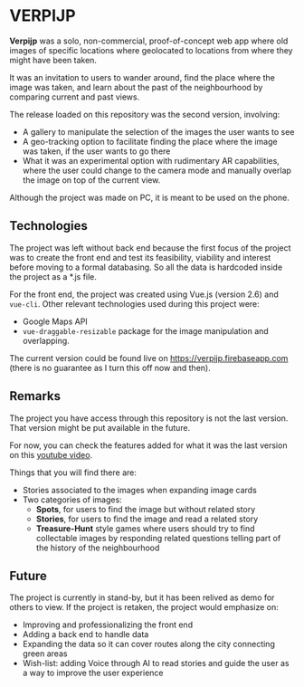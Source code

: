 # VERPIJP

**Verpijp** was a solo, non-commercial, proof-of-concept web app where old images of specific locations where geolocated to locations from where they might have been taken.

It was an invitation to users to wander around, find the place where the image was taken, and learn about the past of the neighbourhood by comparing current and past views.

The release loaded on this repository was the second version, involving:
* A gallery to manipulate the selection of the images the user wants to see
* A geo-tracking option to facilitate finding the place where the image was taken, if the user wants to go there 
* What it was an experimental option with rudimentary AR capabilities, where the user could change to the camera mode and manually overlap the image on top of the current view.

Although the project was made on PC, it is meant to be used on the phone.

## Technologies

The project was left without back end because the first focus of the project was to create the front end and test its feasibility, viability and interest before moving to a formal databasing. So all the data is hardcoded inside the project as a *.js file.

For the front end, the project was created using Vue.js (version 2.6) and `vue-cli`. Other relevant technologies used during this project were:
* Google Maps API
* `vue-draggable-resizable` package for the image manipulation and overlapping.

The current version could be found live on https://verpijp.firebaseapp.com (there is no guarantee as I turn this off now and then).

## Remarks

The project you have access through this repository is not the last version. That version might be put available in the future.

For now, you can check the features added for what it was the last version on this [youtube video](https://www.youtube.com/watch?v=rgPVjj0umdw).

Things that you will find there are:
* Stories associated to the images when expanding image cards
* Two categories of images:
  * **Spots**, for users to find the image but without related story
  * **Stories**, for users to find the image and read a related story
  * **Treasure-Hunt** style games where users should try to find collectable images by responding related questions telling part of the history of the neighbourhood

## Future

The project is currently in stand-by, but it has been relived as demo for others to view. If the project is retaken, the project would emphasize on:
* Improving and professionalizing the front end
* Adding a back end to handle data
* Expanding the data so it can cover routes along the city connecting green areas
* Wish-list: adding Voice through AI to read stories and guide the user as a way to improve the user experience